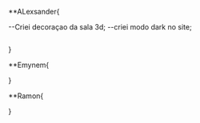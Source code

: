 **ALexsander{

--Criei decoraçao da sala 3d;
--criei modo dark no site;

<img scr='pagina-3d.png' />

}

**Emynem{



}

**Ramon{



}

